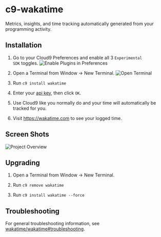 c9-wakatime
===========

Metrics, insights, and time tracking automatically generated from your programming activity.


Installation
------------

1. Go to your Cloud9 Preferences and enable all 3 <code>Experimental SDK</code> toggles.
![Enable Plugins in Preferences](https://wakatime.com/static/img/ScreenShots/c9-enable-plugins-in-preferences.png)

2. Open a Terminal from Window -> New Terminal.
![Open Terminal](https://wakatime.com/static/img/ScreenShots/c9-open-terminal.png)

3. Run `c9 install wakatime`

4. Enter your [api key](https://wakatime.com/settings#apikey), then click `OK`.

5. Use Cloud9 like you normally do and your time will automatically be tracked for you.

6. Visit https://wakatime.com to see your logged time.


Screen Shots
------------

![Project Overview](https://wakatime.com/static/img/ScreenShots/Screen-Shot-2016-03-21.png)


Upgrading
---------

1. Open a Terminal from Window -> New Terminal.

2. Run `c9 remove wakatime`

3. Run `c9 install wakatime --force`


Troubleshooting
---------------

For general troubleshooting information, see [wakatime/wakatime#troubleshooting](https://github.com/wakatime/wakatime#troubleshooting).
